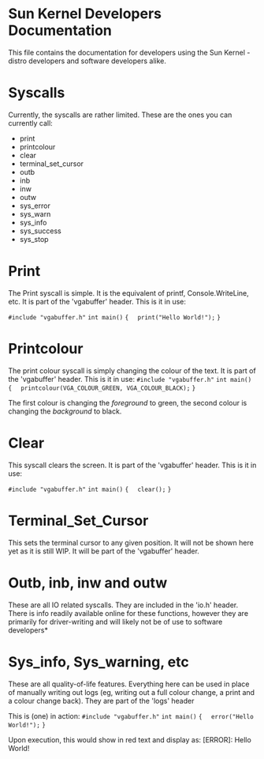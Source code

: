 # Sun Kernel Developers Documentation
This file contains the documentation for developers using the Sun Kernel - distro developers and software developers alike.

# Syscalls
Currently, the syscalls are rather limited. These are the ones you can currently call:

* print
* printcolour
* clear
* terminal_set_cursor
* outb
* inb
* inw
* outw
* sys_error
* sys_warn
* sys_info
* sys_success
* sys_stop

# Print
The Print syscall is simple. It is the equivalent of printf, Console.WriteLine, etc. It is part of the 'vgabuffer' header.
This is it in use:

`#include "vgabuffer.h"`
`int main()`
`{`
`  print("Hello World!");`
`}`

# Printcolour
The print colour syscall is simply changing the colour of the text. It is part of the 'vgabuffer' header. This is it in use:
`#include "vgabuffer.h"`
`int main()`
`{`
`  printcolour(VGA_COLOUR_GREEN, VGA_COLOUR_BLACK);`
`}`

The first colour is changing the *foreground* to green, the second colour is changing the *background* to black.

# Clear
This syscall clears the screen. It is part of the 'vgabuffer' header. This is it in use:

`#include "vgabuffer.h"`
`int main()`
`{`
`  clear();`
`}`

# Terminal_Set_Cursor
This sets the terminal cursor to any given position. It will not be shown here yet as it is still WIP.
It will be part of the 'vgabuffer' header.

# Outb, inb, inw and outw
These are all IO related syscalls. They are included in the 'io.h' header. There is info readily available online for
these functions, however they are primarily for driver-writing and will likely not be of use to software developers*

# Sys_info, Sys_warning, etc
These are all quality-of-life features. Everything here can be used in place of manually writing out logs (eg, writing
out a full colour change, a print and a colour change back). They are part of the 'logs' header

This is (one) in action:
`#include "vgabuffer.h"`
`int main()`
`{`
`  error("Hello World!");`
`}`

Upon execution, this would show in red text and display as:
[ERROR]: Hello World!
